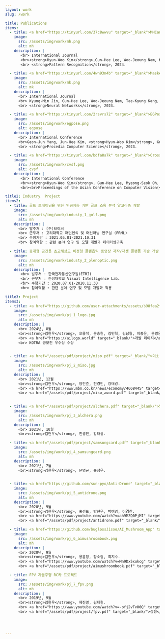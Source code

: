```yaml
---
layout: work
slug: /work

title: Publications
items:
  - title: <a href="https://tinyurl.com/37c8wwvu" target="_blank">MHCanonNet Multi-Hypothesis Canonical Lifting Network for Self-supervised 3D Human Pose Estimation in the wild Video</a>
    image:
      src: /assets/img/work/mh.png
      alt: mh
    description: |  
       <br> International Journal
       <br><strong>Hyun-Woo Kim</strong>,Gun-Hee Lee, Woo-Jeoung Nam, Kyung-Min Jin, Tae-Kyung Kang, Geon-Jun Yang, and Seong-Whan Lee.  
       <br> <strong>Pattern Recognition</strong>, 2024.

  - title: <a href="https://tinyurl.com/4wn93m4b" target="_blank">Masked Kinematic Continuity-aware Hierarchical Attention Network for pose estimation in videos</a>
    image:
      src: /assets/img/work/mk.png
      alt: mk
    description: |  
      <br> International Journal
      <br> Kyung-Min Jin, Gun-Hee Lee, Woo-Jeoung Nam, Tae-Kyung Kang, <strong>Hyun-Woo Kim</strong>,and Seong-Whan Lee.
      <br> <strong>Neural Networks</strong>, 2024.

  - title: <a href="https://tinyurl.com/2rsvrs72" target="_blank">EGPose Explicit and Geometric Self-Supervision for 3D Human Pose Estimation</a>
    image:
      src: /assets/img/work/egpose.png
      alt: egpose
    description: |  
      <br> International Conference
      <br>Geon-Jun Yang, Jun-Hee Kim, <strong>Hyun-Woo Kim</strong>, Gun-Hee Lee and Seong-Whan Lee.  
      <br> <strong>Procedia Computer Science</strong>, 2023.

  - title: <a href="https://tinyurl.com/bdfa8a7k" target="_blank">Cross-view self-fusion for self-supervised 3d human pose estimation in the wild</a>
    image:
      src: /assets/img/work/cvsf.png
      alt: cvsf
    description: |  
       <br> International Conference
       <br><strong>Hyun-Woo Kim</strong>, Gun-Hee Lee, Myeong-Seok Oh, and Seong-Whan Lee,.  
       <br><br>Proceedings of the Asian Conference on Computer Vision(<strong>ACCV</strong>), 2022.

title2: Industry  Project
items2:
  - title: 골프 트레이닝을 위한 인공지능 기반 골프 스윙 분석 알고리즘 개발
    image:
      src: /assets/img/work/industy_1_golf.png
      alt: mh
    description: |  
      <br> 발주처 : (주)브이씨 
      <br> 근무처 : 고려대학교 패턴인식 및 머신러닝 연구실 (PRML)
      <br> 수행기간 : 2021.05.01-2021.10.31
      <br> 참여역할 : 관련 분야 연구 및 모델 개발과 데이터셋구축

  - title: 중대형 공간용 초고해상도 비정형 플렌옵틱 동영상 저작/재생 플랫폼 기술 개발
    image:
      src: /assets/img/work/industy_2_plenoptic.png
      alt: mh 
    description: |  
       <br> 발주처 : 한국전자통신연구원(ETRI)
       <br> 근무처 : 한성대학교 Visual Intelligence Lab.
       <br> 수행기간 : 2020.07.01-2020.11.30
       <br> 참여역할 : 관련 분야 연구 및 모델 개발과 적용

title3: Project
items3:
  - title: <a href="https://github.com/user-attachments/assets/b98fea2f-0fa8-40b8-a22d-b571db583a0d" target="_blank/">LoGo 해외로 Go!, 해외진출에 어려움을 겪는 기업을 위한 통합 정보 제공 서비스 </a>
    image:
      src: /assets/img/work/pj_1_logo.jpg
      alt: mh
    description: | 
      <br> 2024년, 8월 
      <br><strong>김현우</strong>, 오용석, 문승현, 김민혁, 김남형, 이종은, 문영은.  
      <br> <a href="https://ailogo.world" target="_blank/">개발 페이지</a>
      <br> KOTRA 공모전 우수상 수상
       

  - title: <a href="/assets/pdf/project/miso.pdf" target="_blank/">미소 인공지능 모델 개발 챌린지 - 영유아 행동 영상 부문 - 대상 수상</a>
    image:
      src: /assets/img/work/pj_2_miso.jpg
      alt: mh 
    description: |  
      <br> 2021년, 12월
      <br><strong>김현우</strong>, 양건준, 진경민, 강태경.  
      <br> <a href="https://www.mbn.co.kr/news/economy/4668445" target="_blank/">관련 기사</a>
      <br> <a href="/assets/pdf/project/miso_award.pdf" target="_blank/">상장</a>
       

  - title: <a href="/assets/pdf/project/alchera.pdf" target="_blank/">알체라 눈바디 AI Challenge - 참가</a>
    image:
      src: /assets/img/work/pj_3_alchera.png
      alt: mh 
    description: |  
      <br> 2021년, 10월
      <br><strong>김현우</strong>, 진경민, 강태경.  

  - title: <a href="/assets/pdf/project/samsungcard.pdf" target="_blank/">제2회 삼성카드 데이터 분석 & 아이디어 공모전 - 참가</a>
    image:
      src: /assets/img/work/pj_4_samsungcard.png
      alt: mh 
    description: |  
      <br> 2021년, 7월
      <br><strong>김현우</strong>, 문영균, 홍성우.  
       

  - title: <a href="https://github.com/sun-pyo/Anti-Drone" target="_blank/">안티드론로봇 프로젝트</a>
    image:
      src: /assets/img/work/pj_5_antidrone.png
      alt: mh 
    description: |  
      <br> 2020년, 9월
      <br><strong>김현우</strong>, 홍선표, 방현우, 박여명, 이경찬.  
      <br> <a href="https://www.youtube.com/watch?v=ah9MZQ0PjMI" target="_blank/">시연 영상</a>
      <br> <a href="/assets/pdf/project/antidrone.pdf" target="_blank/">상장</a>

  - title: <a href="https://github.com/buglossJisoo/AI_Mushroom_App" target="_blank/">AI 버섯도감 어플</a>
    image:
      src: /assets/img/work/pj_6_aimushroombook.png
      alt: mh 
    description: |  
      <br> 2020년, 9월
      <br><strong>김현우</strong>, 용윤정, 장소영, 최지수.  
      <br> <a href="https://www.youtube.com/watch?v=Mn9Dx5xukcg" target="_blank/">시연 영상</a>
      <br> <a href="/assets/pdf/project/aimushroombook.pdf" target="_blank/">상장</a>

  - title: FPV 자율주행 RC카 프로젝트
    image:
      src: /assets/img/work/pj_7_fpv.png
      alt: mh 
    description: |  
      <br> 2019년, 9월
      <br><strong>김현우</strong>, 제진명, 김태현.  
      <br> <a href="https://www.youtube.com/watch?v=-ofj2vTvH0Q" target="_blank/">시연 영상</a>
      <br> <a href="/assets/pdf/project/fpv.pdf" target="_blank/">상장</a>




---
```

<br />
<br />
